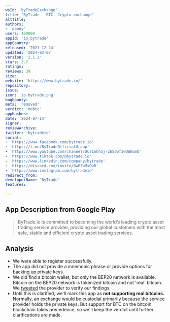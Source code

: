 ```yaml
---
wsId: 'byTradeExchange'
title: 'ByTrade - BTC, Crypto exchange'
altTitle: 
authors:
- 'danny'
users: 100000
appId: 'io.bytrade'
appCountry: 
released: '2021-12-24'
updated: '2024-03-07'
version: '2.1.1'
stars: 3.7
ratings: 
reviews: 39
size: 
website: 'https://www.bytrade.io/'
repository: 
issue: 
icon: 'io.bytrade.png'
bugbounty: 
meta: 'removed'
verdict: 'nobtc'
appHashes: 
date: '2024-07-14'
signer: 
reviewArchive: 
twitter: 'bytradeio'
social:
- 'https://www.facebook.com/bytrade.io'
- 'https://t.me/ByTradeOfficialGroup'
- 'https://www.youtube.com/channel/UCs1nhh5j-zES3wf3wQWNumQ'
- 'https://www.tiktok.com/@bytrade.io'
- 'https://www.linkedin.com/company/bytrade'
- 'https://discord.com/invite/8wMZwMxDwR'
- 'https://www.instagram.com/bytradeio'
redirect_from: 
developerName: 'ByTrade'
features: 

---
```


## App Description from Google Play

> ByTrade.io is committed to becoming the world’s leading crypto asset trading service provider, providing our global customers with the most safe, stable and efficient crypto asset trading services. 

## Analysis 

- We were able to register successfully. 
- The app did not provide a mnemonic phrase or provide options for backing up private keys. 
- We did find a bitcoin wallet, but only the BEP20 network is available. Bitcoin on the BEP20 network is tokenized bitcoin and not 'real' bitcoin. We [tweeted](https://twitter.com/BitcoinWalletz/status/1682361398855348224) the provider to verify our findings.
- Until this is clarified, we'll mark this app as **not supporting real bitcoins.** Normally, an exchange would be custodial primarily because the service provider holds the private keys. But support for BTC on the bitcoin blockchain takes precedence, so we'll keep the verdict until further clarifications are made.